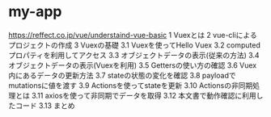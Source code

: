 # my-app
https://reffect.co.jp/vue/understaind-vue-basic
1 Vuexとは
2 vue-cliによるプロジェクトの作成
3 Vuexの基礎
3.1 Vuexを使ってHello Vuex
3.2 computedプロパティを利用してアクセス
3.3 オブジェクトデータの表示(従来の方法)
3.4 オブジェクトデータの表示(Vuexを利用)
3.5 Gettersの使い方の確認
3.6 Vuex内にあるデータの更新方法
3.7 stateの状態の変化を確認
3.8 payloadでmutationsに値を渡す
3.9 Actionsを使ってstateを更新
3.10 Actionsの非同期処理とは
3.11 axiosを使って非同期でデータを取得
3.12 本文書で動作確認に利用したコード
3.13 まとめ


